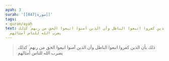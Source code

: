 ```yaml
---
ayah: 3
surah: '[[047|سورة]]'
tags:
- quran/ayah
text: ذلك بأن الذين كفروا اتبعوا الباطل وأن الذين آمنوا اتبعوا الحق من ربهم ۚ كذلك
  يضرب الله للناس أمثالهم
---
```

> ذلك بأن الذين كفروا اتبعوا الباطل وأن الذين آمنوا اتبعوا الحق من ربهم ۚ كذلك يضرب الله للناس أمثالهم
